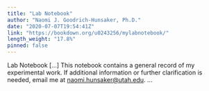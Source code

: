 ```yaml
---
title: "Lab Notebook"
author: "Naomi J. Goodrich-Hunsaker, Ph.D."
date: "2020-07-07T19:54:41Z"
link: "https://bookdown.org/u0243256/mylabnotebook/"
length_weight: "17.8%"
pinned: false
---
```


Lab Notebook [...] This notebook contains a general record of my experimental work. If additional information or further clarification is needed, email me at naomi.hunsaker@utah.edu. ...
